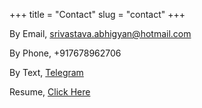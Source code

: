 +++
title = "Contact"
slug = "contact"
+++

By Email, srivastava.abhigyan@hotmail.com

By Phone, +917678962706

By Text, [Telegram](https://t.me/Abhi_7880)

Resume, [Click Here](https://drive.google.com/file/d/1h8ZDx9SNucjMtaKcWxmGQ4XkeedXKRwi/view?usp=sharing)